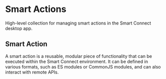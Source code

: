 # Smart Actions

High-level collection for managing smart actions in the Smart Connect desktop app.

## Smart Action

A smart action is a reusable, modular piece of functionality that can be executed within the Smart Connect environment. It can be defined in various formats, such as ES modules or CommonJS modules, and can also interact with remote APIs.